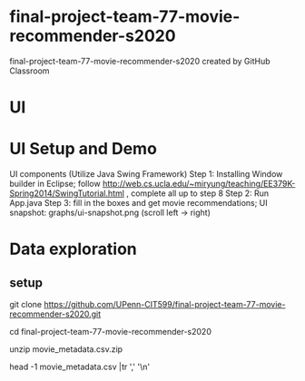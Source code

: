 # final-project-team-77-movie-recommender-s2020
final-project-team-77-movie-recommender-s2020 created by GitHub Classroom

UI
=======
# UI Setup and Demo
UI components (Utilize Java Swing Framework)
Step 1: Installing Window builder in Eclipse; follow http://web.cs.ucla.edu/~miryung/teaching/EE379K-Spring2014/SwingTutorial.html , complete all up to step 8
Step 2: Run App.java
Step 3: fill in the boxes and get movie recommendations; UI snapshot: graphs/ui-snapshot.png (scroll left -> right)

# Data exploration
## setup
git clone https://github.com/UPenn-CIT599/final-project-team-77-movie-recommender-s2020.git

cd final-project-team-77-movie-recommender-s2020

unzip movie_metadata.csv.zip

head -1 movie_metadata.csv |tr ',' '\n'
